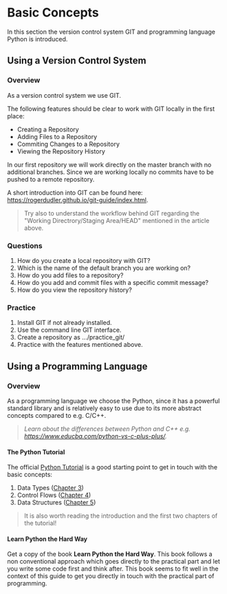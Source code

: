 # Basic Concepts

In this section the version control system GIT and programming language Python is introduced.

## Using a Version Control System

### Overview

As a version control system we use GIT.

The following features should be clear to work with GIT locally in the first place:

* Creating a Repository
* Adding Files to a Repository
* Commiting Changes to a Repository
* Viewing the Repository History

In our first repository we will work directly on the master branch with no 
additional branches. Since we are working locally no commits have to be pushed to a remote repository.

A short introduction into GIT can be found here: https://rogerdudler.github.io/git-guide/index.html.

> Try also to understand the workflow behind GIT regarding the "Working Directrory/Staging Area/HEAD" mentioned in the article above.

### Questions

1. How do you create a local repository with GIT?
2. Which is the name of the default branch you are working on?
3. How do you add files to a repository?
4. How do you add and commit files with a specific commit message?
5. How do you view the repository history?

### Practice

1. Install GIT if not already installed.
2. Use the command line GIT interface.
3. Create a repository as .../practice_git/
4. Practice with the features mentioned above.

## Using a Programming Language

### Overview

As a programming language we choose the Python, since it has a powerful standard library and is relatively easy to use due to its more abstract concepts compared to e.g. C/C++.

> _Learn about the differences between Python and C++ e.g. https://www.educba.com/python-vs-c-plus-plus/._

#### The Python Tutorial

The official [Python Tutorial](https://docs.python.org/2/tutorial/index.html) is a good starting point to get in touch with the basic concepts:

1. Data Types ([Chapter 3](https://docs.python.org/2/tutorial/introduction.html))
2. Control Flows ([Chapter 4](https://docs.python.org/2/tutorial/controlflow.html))
3. Data Structures ([Chapter 5](https://docs.python.org/2/tutorial/datastructures.html))

> It is also worth reading the introduction and the first two chapters of the tutorial!  

#### Learn Python the Hard Way

Get a copy of the book __Learn Python the Hard Way__. This book follows a non conventional approach which goes directly to the practical part and let you write some code first and think after. This book seems to fit well in the context of this guide to get you directly in touch with the practical part of programming.
